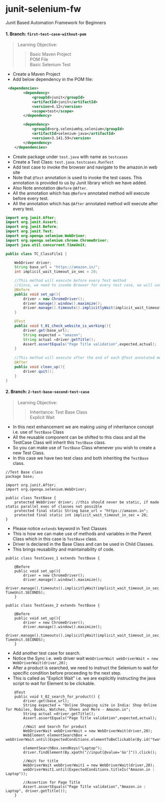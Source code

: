 # junit-selenium-fw
Junit Based Automation Framework for Beginners

#### 1. Branch: ```first-test-case-without-pom```
> Learning Objective:
>> Basic Maven Project <br>
>> POM File <br>
>> Basic Selenium Test

* Create a Maven Project
* Add below dependency in the POM file:
```xml
 <dependencies>
        <dependency>
            <groupId>junit</groupId>
            <artifactId>junit</artifactId>
            <version>4.12</version>
            <scope>test</scope>
        </dependency>

        <dependency>
            <groupId>org.seleniumhq.selenium</groupId>
            <artifactId>selenium-java</artifactId>
            <version>3.141.59</version>
        </dependency>
    </dependencies>
```
* Create package under ```test.java``` with name as ```testcases```
* Create a Test Class: ```test.java.testcases.RunTest```
* Add test case to invoke the browser and navigate to the amazon.in web site
* Note that ```@Test``` annotation is used to invoke the test cases. This annotation is provided to us by Junit library which we have added.
* Also Note annotation ```@Before``` ```@After```. 
* All the annotation which has ```@Before``` annotated method will execute before every test.
* All the annotation which has ```@After``` annotated method will execute after every test.

```java
import org.junit.After;
import org.junit.Assert;
import org.junit.Before;
import org.junit.Test;
import org.openqa.selenium.WebDriver;
import org.openqa.selenium.chrome.ChromeDriver;
import java.util.concurrent.TimeUnit;

public class TC_ClassFile1 {

    WebDriver driver;
    String base_url = "https://amazon.in/";
    int implicit_wait_timeout_in_sec = 20;

    //This method will execute before every Test method
    //Since, we need to invoke Browser for every test case, we will use this annotation to have driver init steps
    @Before 
    public void set_up(){
        driver = new ChromeDriver();
        driver.manage().window().maximize();
        driver.manage().timeouts().implicitlyWait(implicit_wait_timeout_in_sec, TimeUnit.SECONDS);
    }

    @Test
    public void t_01_check_website_is_working(){
        driver.get(base_url);
        String expected = "amazon";
        String actual =driver.getTitle();
        Assert.assertEquals("Page Title validation",expected,actual);
    }
    
    //This method will execute after the end of each @Test annotated method.
    @After
    public void clean_up(){
        driver.quit();
    }
}
```

#### 2. Branch: ```2-test-base-second-test-case```
> Learning Objective:
>> Inheritance: Test Base Class <br>
>> Explicit Wait

* In this next enhancement we are making using of inheritance concept i.e. use of ```TestBase``` Class
* All the reusable component can be shifted to this class and all the TestCase Class will inherit this ```TestBase``` class.
* So you can make use of ```TestBase``` Class whenever you wish to create a new Test Class.
* In this case we have two test class and both inheriting the ```TestBase``` class.

```aidl
//Test Base class
package base;

import org.junit.After;
import org.openqa.selenium.WebDriver;

public class TestBase {
    protected WebDriver driver; //this should never be static, if made static parallel exec of classes not possible
    protected final static String base_url = "https://amazon.in";
    protected final static int implicit_wait_timeout_in_sec = 20;
}
```

* Please notice ```extends``` keyword in Test Classes
* This is how we can make use of methods and variables in the Parent Class which in this case is ```TestBase``` class.
* Driver is declared in the Base Class and can be used in Child Classes. 
* This brings reusability and maintainability of code.
```aidl
public class TestCases_1 extends TestBase {

    @Before
    public void set_up(){
        driver = new ChromeDriver();
        driver.manage().window().maximize();
        driver.manage().timeouts().implicitlyWait(implicit_wait_timeout_in_sec, TimeUnit.SECONDS);
    }
```

```aidl
public class TestCases_2 extends TestBase {

    @Before
    public void set_up(){
        driver = new ChromeDriver();
        driver.manage().window().maximize();
        driver.manage().timeouts().implicitlyWait(implicit_wait_timeout_in_sec, TimeUnit.SECONDS);
    }
```
* Add another test case for search.
* Notice the Sync i.e. web driver wait ```WebDriverWait webDriverWait = new WebDriverWait(driver,20);```
* After a product is searched, we need to instruct the Selenium to wait for specific condition before proceeding to the next step.
* This is called as "Explicit Wait" i.e. we are explicitly instructing the java script to wait for Element to be clickable.

```aidl
    @Test
    public void t_02_search_for_product() {
        driver.get(base_url);
        String expected = "Online Shopping site in India: Shop Online for Mobiles, Books, Watches, Shoes and More - Amazon.in";
        String actual =driver.getTitle();
        Assert.assertEquals("Page Title validation",expected,actual);

        //Wait and Search for product
        WebDriverWait webDriverWait = new WebDriverWait(driver,20);
        WebElement elementSearchBox = webDriverWait.until(ExpectedConditions.elementToBeClickable(By.id("twotabsearchtextbox")));

        elementSearchBox.sendKeys("Laptop");
        driver.findElement(By.xpath("//input[@value='Go']")).click();

        //Wait for title
        WebDriverWait webDriverWait1 = new WebDriverWait(driver,20);
        webDriverWait1.until(ExpectedConditions.titleIs("Amazon.in : Laptop"));

        //Assertion for Page Title
        Assert.assertEquals("Page Title validation","Amazon.in : Laptop", driver.getTitle());
    }
```